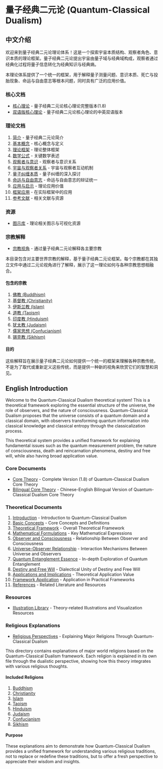 # 量子经典二元论 (Quantum-Classical Dualism)

## 中文介绍

欢迎来到量子经典二元论理论体系！这是一个探索宇宙本质结构、观察者角色、意识本质的理论框架。量子经典二元论提出宇宙由量子域与经典域构成，观察者通过经典化过程将量子信息转化为经典知识与经典熵。

本理论体系提供了一个统一的框架，用于解释量子测量问题、意识本质、死亡与投胎现象、命运与自由意志等根本问题，同时具有广泛的应用价值。

### 核心文档

- [核心理论](core.md) - 量子经典二元论核心理论完整版本(1.8)
- [双语版核心理论](core_bilingual.md) - 量子经典二元论核心理论的中英双语版本

### 理论文档

1. [简介](01_introduction.md) - 量子经典二元论简介
2. [基本概念](02_basic_concepts.md) - 核心概念与定义
3. [理论框架](03_theoretical_framework.md) - 理论整体框架
4. [数学公式](04_mathematical_formulations.md) - 关键数学表述
5. [观察者与意识](05_observer_and_consciousness.md) - 观察者与意识关系
6. [宇宙与观察者关系](06_universe_observer_relationship.md) - 宇宙与观察者互动机制
7. [量子纠缠本质](07_quantum_entanglement_essence.md) - 量子纠缠的深入探讨
8. [命运与自由意志](08_destiny_and_free_will.md) - 命运与自由意志的辩证统一
9. [应用与启示](09_applications_and_implications.md) - 理论应用价值
10. [框架应用](10_framework_application.md) - 在实际框架中的应用
11. [参考文献](11_references.md) - 相关文献与资源

### 资源

- [图示库](figures/README.md) - 理论相关图示与可视化资源

### 宗教解释

- [宗教视角](religions/README.md) - 通过量子经典二元论解释各主要宗教

本目录包含对主要世界宗教的解释，基于量子经典二元论框架。每个宗教都在其独立文件中通过二元论视角进行了解释，展示了这一理论如何与各种宗教思想相融合。

#### 包含的宗教

1. [佛教 (Buddhism)](religions/Buddhism.md)
2. [基督教 (Christianity)](religions/Christianity.md)
3. [伊斯兰教 (Islam)](religions/Islam.md)
4. [道教 (Taoism)](religions/Taoism.md)
5. [印度教 (Hinduism)](religions/Hinduism.md)
6. [犹太教 (Judaism)](religions/Judaism.md)
7. [儒家思想 (Confucianism)](religions/Confucianism.md)
8. [锡克教 (Sikhism)](religions/Sikhism.md)

#### 目的

这些解释旨在展示量子经典二元论如何提供一个统一的框架来理解各种宗教传统，不是为了取代或重新定义这些传统，而是提供一种新的视角来欣赏它们的智慧和洞见。

## English Introduction

Welcome to the Quantum-Classical Dualism theoretical system! This is a theoretical framework exploring the essential structure of the universe, the role of observers, and the nature of consciousness. Quantum-Classical Dualism proposes that the universe consists of a quantum domain and a classical domain, with observers transforming quantum information into classical knowledge and classical entropy through the classicalization process.

This theoretical system provides a unified framework for explaining fundamental issues such as the quantum measurement problem, the nature of consciousness, death and reincarnation phenomena, destiny and free will, while also having broad application value.

### Core Documents

- [Core Theory](core.md) - Complete Version (1.8) of Quantum-Classical Dualism Core Theory
- [Bilingual Core Theory](core_bilingual.md) - Chinese-English Bilingual Version of Quantum-Classical Dualism Core Theory

### Theoretical Documents

1. [Introduction](01_introduction.md) - Introduction to Quantum-Classical Dualism
2. [Basic Concepts](02_basic_concepts.md) - Core Concepts and Definitions
3. [Theoretical Framework](03_theoretical_framework.md) - Overall Theoretical Framework
4. [Mathematical Formulations](04_mathematical_formulations.md) - Key Mathematical Expressions
5. [Observer and Consciousness](05_observer_and_consciousness.md) - Relationship Between Observer and Consciousness
6. [Universe-Observer Relationship](06_universe_observer_relationship.md) - Interaction Mechanisms Between Universe and Observers
7. [Quantum Entanglement Essence](07_quantum_entanglement_essence.md) - In-depth Exploration of Quantum Entanglement
8. [Destiny and Free Will](08_destiny_and_free_will.md) - Dialectical Unity of Destiny and Free Will
9. [Applications and Implications](09_applications_and_implications.md) - Theoretical Application Value
10. [Framework Application](10_framework_application.md) - Application in Practical Frameworks
11. [References](11_references.md) - Related Literature and Resources

### Resources

- [Illustration Library](figures/README.md) - Theory-related Illustrations and Visualization Resources

### Religious Explanations

- [Religious Perspectives](religions/README.md) - Explaining Major Religions Through Quantum-Classical Dualism

This directory contains explanations of major world religions based on the Quantum-Classical Dualism framework. Each religion is explained in its own file through the dualistic perspective, showing how this theory integrates with various religious thoughts.

#### Included Religions

1. [Buddhism](religions/Buddhism.md)
2. [Christianity](religions/Christianity.md)
3. [Islam](religions/Islam.md)
4. [Taoism](religions/Taoism.md)
5. [Hinduism](religions/Hinduism.md)
6. [Judaism](religions/Judaism.md)
7. [Confucianism](religions/Confucianism.md)
8. [Sikhism](religions/Sikhism.md)

#### Purpose

These explanations aim to demonstrate how Quantum-Classical Dualism provides a unified framework for understanding various religious traditions, not to replace or redefine these traditions, but to offer a fresh perspective to appreciate their wisdom and insights.
